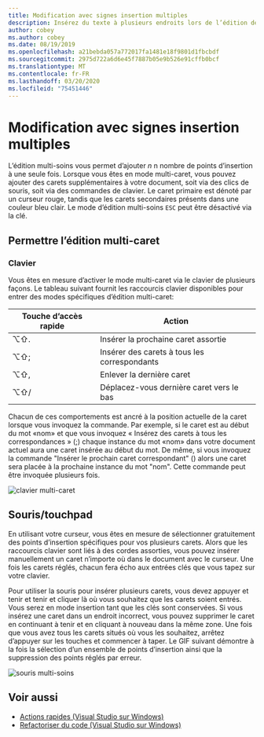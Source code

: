 ```yaml
---
title: Modification avec signes insertion multiples
description: Insérez du texte à plusieurs endroits lors de l’édition de code dans Visual Studio pour Mac.
author: cobey
ms.author: cobey
ms.date: 08/19/2019
ms.openlocfilehash: a21bebda057a772017fa1481e18f9801d1fbcbdf
ms.sourcegitcommit: 2975d722a6d6e45f7887b05e9b526e91cffb0bcf
ms.translationtype: MT
ms.contentlocale: fr-FR
ms.lasthandoff: 03/20/2020
ms.locfileid: "75451446"
---
```

# <a name="multi-caret-editing"></a>Modification avec signes insertion multiples

L’édition multi-soins vous permet d’ajouter _n_ n nombre de points d’insertion à une seule fois. Lorsque vous êtes en mode multi-caret, vous pouvez ajouter des carets supplémentaires à votre document, soit via des clics de souris, soit via des commandes de clavier. Le caret primaire est dénoté par un curseur rouge, tandis que les carets secondaires présents dans une couleur bleu clair. Le mode d’édition multi-soins `ESC` peut être désactivé via la clé.

## <a name="enabling-multi-caret-editing"></a>Permettre l’édition multi-caret

### <a name="keyboard"></a>Clavier

Vous êtes en mesure d’activer le mode multi-caret via le clavier de plusieurs façons. Le tableau suivant fournit les raccourcis clavier disponibles pour entrer des modes spécifiques d’édition multi-caret:

| Touche d’accès rapide  | Action                        | 
|---------| ------------------------------|
|  ⌥⇧.   | Insérer la prochaine caret assortie    | 
|  ⌥⇧;   | Insérer des carets à tous les correspondants | 
|  ⌥⇧,   | Enlever la dernière caret             | 
|  ⌥⇧/   | Déplacez-vous dernière caret vers le bas          | 

Chacun de ces comportements est ancré à la position actuelle de la caret lorsque vous invoquez la commande. Par exemple, si le caret est au début du mot «nom» et que vous invoquez « Insérez des carets à tous les correspondances » (;) chaque instance du mot «nom» dans votre document actuel aura une caret insérée au début du mot. De même, si vous invoquez la commande "Insérer le prochain caret correspondant" () alors une caret sera placée à la prochaine instance du mot "nom". Cette commande peut être invoquée plusieurs fois.

![clavier multi-caret](media/multi-caret-keyboard.gif)

## <a name="mousetouchpad"></a>Souris/touchpad

En utilisant votre curseur, vous êtes en mesure de sélectionner gratuitement des points d’insertion spécifiques pour vos plusieurs carets. Alors que les raccourcis clavier sont liés à des cordes assorties, vous pouvez insérer manuellement un caret n’importe où dans le document avec le curseur. Une fois les carets réglés, chacun fera écho aux entrées clés que vous tapez sur votre clavier.

Pour utiliser la souris pour insérer plusieurs carets, vous devez appuyer et tenir et tenir et cliquer là où vous souhaitez que les carets soient entrés. Vous serez en mode insertion tant que les clés sont conservées. Si vous insérez une caret dans un endroit incorrect, vous pouvez supprimer le caret en continuant à tenir et en cliquant à nouveau dans la même zone. Une fois que vous avez tous les carets situés où vous les souhaitez, arrêtez d’appuyer sur les touches et commencer à taper. Le GIF suivant démontre à la fois la sélection d’un ensemble de points d’insertion ainsi que la suppression des points réglés par erreur.

![souris multi-soins](media/multi-caret-mouse.gif)

## <a name="see-also"></a>Voir aussi

- [Actions rapides (Visual Studio sur Windows)](/visualstudio/ide/quick-actions)
- [Refactoriser du code (Visual Studio sur Windows)](/visualstudio/ide/refactoring-in-visual-studio)
